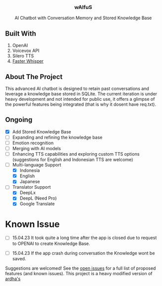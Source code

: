 <br />
<div align="center">
  <a href="#">
  </a>
  <h3 align="center">wAIfuS</h3>
  <p align="center">
    AI Chatbot with Conversation Memory and Stored Knowledge Base
    <br />
  </p>
</div>


## Built With

1. OpenAI
2. Voicevox API
3. Silero TTS 
4. [Faster Whisper](https://github.com/guillaumekln/faster-whisper)


## About The Project
This advanced AI chatbot is designed to retain past conversations and leverage a knowledge base stored in SQLite. 
The current iteration is under heavy development and not intended for public use, it offers a glimpse of the powerful features being integrated (that is why it dosent have req.txt).

## Ongoing

- [x] Add Stored Knowledge Base
- [ ] Expanding and refining the knowledge base
- [ ] Emotion recognition
- [ ] Merging with AI models
- [ ] Enhancing TTS capabilities and exploring custom TTS options (suggestions for English and Indonesian TTS are welcome)
- [ ] Multi-language Support
    - [x] Indonesia
    - [x] English
    - [x] Japanese
- [ ] Translator Support
    - [x] DeepLx
    - [x] DeepL (Need Pro)
    - [x] Google Translate

# Known Issue

- [ ] 15.04.23 It took quite a long time after the app is closed due to request to OPENAI to create Knowledge Base.
- [ ] 15.04.23 If the app crash during conversation the Knowledge wont be saved.


Suggestions are welcomed!
See the [open issues](https://github.com/SynthpX/wAIfuS/issues) for a full list of proposed features (and known issues).
This project is a heavy modified version of [ ardha's ](https://github.com/ardha27/AI-Waifu-Vtuber) 
